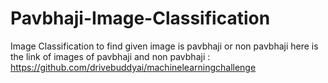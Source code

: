 # Pavbhaji-Image-Classification
Image Classification to find given image is pavbhaji or non pavbhaji
here is the link of images of pavbhaji and non pavbhaji : https://github.com/drivebuddyai/machinelearningchallenge
